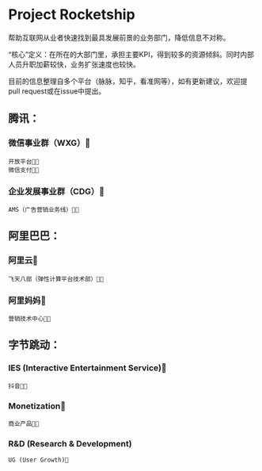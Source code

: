 # Project Rocketship

帮助互联网从业者快速找到最具发展前景的业务部门，降低信息不对称。

“核心”定义：在所在的大部门里，承担主要KPI，得到较多的资源倾斜。同时内部人员升职加薪较快，业务扩张速度也较快。

目前的信息整理自多个平台（脉脉，知乎，看准网等），如有更新建议，欢迎提pull request或在issue中提出。

## 腾讯：

### 微信事业群（WXG）🚀
	开放平台🚀🚀
	微信支付🚀🚀
### 企业发展事业群（CDG）🚀
	AMS（广告营销业务线）🚀🚀

## 阿里巴巴：

### 阿里云🚀
	飞天八部（弹性计算平台技术部）🚀🚀
		
### 阿里妈妈🚀
	营销技术中心🚀🚀

## 字节跳动：
### IES (Interactive Entertainment Service)🚀
	抖音🚀🚀
### Monetization🚀
	商业产品🚀🚀
### R&D (Research & Development)
	UG (User Growth)🚀
